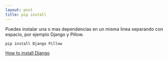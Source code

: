 ```yaml
---
layout: post
title: pip install
---
```


Puedes instalar una o mas dependencias en un misma linea separando con espacio, por ejemplo Django y Pillow.


`pip install Django Pillow`


[How to install Django](https://docs.djangoproject.com/en/3.1/topics/install/#install-the-django-code)